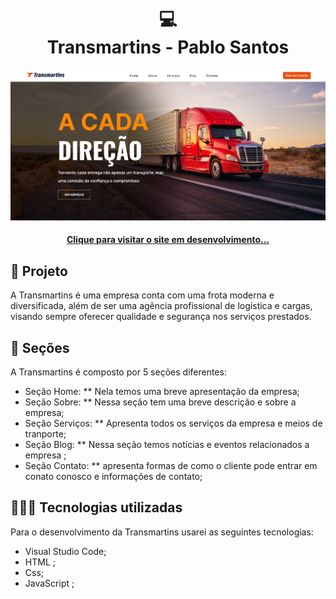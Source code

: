 <h1 align="center">
  💻<br>Transmartins -  Pablo Santos
</h1>

![Resultado do projeto](./assets/img/foto-home.png)

<h4 align="center"><a href="https://pablo-m-santos.github.io/Transmartins/">Clique para visitar o site em desenvolvimento...</a></h4>

## 🌳 Projeto
A Transmartins é uma empresa conta com uma frota moderna e diversificada, além de ser uma agência profissional de logística e cargas, visando sempre oferecer qualidade e segurança nos serviços prestados.

## 📃 Seções
A Transmartins é composto por 5 seções diferentes:

  -  Seção Home: ** Nela temos uma breve apresentação da empresa;
  -  Seção Sobre: ** Nessa seção tem uma breve descrição e sobre a empresa;
  -  Seção Serviços: ** Apresenta todos os serviços da empresa e meios de tranporte;
  -  Seção Blog: ** Nessa seção temos notícias e eventos relacionados a empresa ;
  -  Seção Contato: ** apresenta formas de como o cliente pode entrar em conato conosco e informações de contato;

## 👨🏽‍💻 Tecnologias utilizadas
Para o desenvolvimento da Transmartins usarei as seguintes tecnologias:
  - Visual Studio Code;
  - HTML ;
  - Css;
  - JavaScript ;
